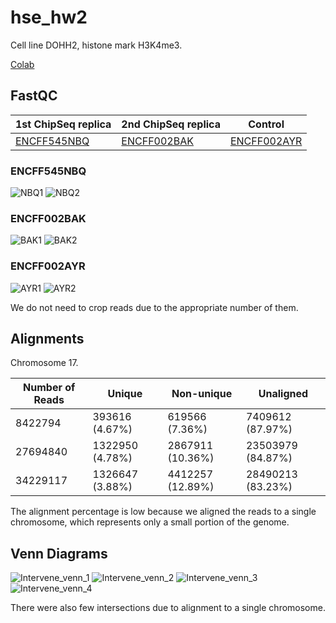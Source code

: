 # hse_hw2

Cell line DOHH2, histone mark H3K4me3.

[Colab](https://colab.research.google.com/drive/1xkBMFOYPGhX4Hs7gmPRdoaYu4vKWXkNj?usp=sharing)


## FastQC

1st ChipSeq replica | 2nd ChipSeq replica | Control
--- | --- | ---
[ENCFF545NBQ](https://github.com/ilyagerman52/hse_hw2_chip/blob/main/data/ENCFF545NBQ_fastq.html) | [ENCFF002BAK](https://github.com/ilyagerman52/hse_hw2_chip/blob/main/data/ENCFF002BAK_fastq.html) | [ENCFF002AYR](https://github.com/ilyagerman52/hse_hw2_chip/blob/main/data/ENCFF002AYR_fastq.html)

### ENCFF545NBQ
![NBQ1](https://github.com/ilyagerman52/hse_hw2_chip/blob/main/data/NBQ1.png)
![NBQ2](https://github.com/ilyagerman52/hse_hw2_chip/blob/main/data/NBQ2.png)

### ENCFF002BAK
![BAK1](https://github.com/ilyagerman52/hse_hw2_chip/blob/main/data/BAK1.png)
![BAK2](https://github.com/ilyagerman52/hse_hw2_chip/blob/main/data/BAK2.png)

### ENCFF002AYR
![AYR1](https://github.com/ilyagerman52/hse_hw2_chip/blob/main/data/AYR1.png)
![AYR2](https://github.com/ilyagerman52/hse_hw2_chip/blob/main/data/AYR2.png)

We do not need to crop reads due to the appropriate number of them.


## Alignments

Chromosome 17.

Number of Reads | Unique | Non-unique | Unaligned
--- | --- | --- | ---
8422794 | 393616 (4.67%) | 619566 (7.36%) | 7409612 (87.97%)
27694840 | 1322950 (4.78%) | 2867911 (10.36%) | 23503979 (84.87%)
34229117 | 1326647 (3.88%) | 4412257 (12.89%) | 28490213 (83.23%)

The alignment percentage is low because we aligned the reads to a single chromosome, which represents only a small portion of the genome.

## Venn Diagrams

![Intervene_venn_1](https://github.com/ilyagerman52/hse_hw2_chip/blob/main/data/Intervene_venn_1.jpg)
![Intervene_venn_2](https://github.com/ilyagerman52/hse_hw2_chip/blob/main/data/Intervene_venn_2.jpg)
![Intervene_venn_3](https://github.com/ilyagerman52/hse_hw2_chip/blob/main/data/Intervene_venn_3.jpg)
![Intervene_venn_4](https://github.com/ilyagerman52/hse_hw2_chip/blob/main/data/Intervene_venn_4.jpg)

There were also few intersections due to alignment to a single chromosome.
